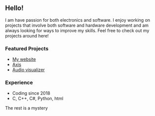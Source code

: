 ## Hello!
I am have passion for both electronics and software. I enjoy working on projects that involve both software and hardware development and am always looking for ways to improve my skills. Feel free to check out my projects around here!

### Featured Projects

-   [My website](https://h3rl.github.io/)
-   [Axis](https://github.com/h3rl/Axis)
-   [Audio visualizer](https://github.com/h3rl/spektrum)

### Experience
-   Coding since 2018
-   C, C++, C#, Python, html

The rest is a mystery
